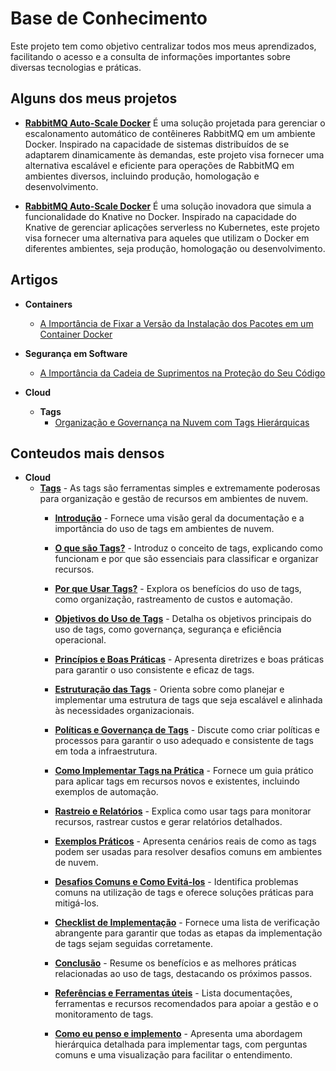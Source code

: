 # Base de Conhecimento

Este projeto tem como objetivo centralizar todos mos meus aprendizados, facilitando o acesso e a consulta de informações importantes sobre diversas tecnologias e práticas.

## Alguns dos meus projetos 

- [**RabbitMQ Auto-Scale Docker**](https://github.com/caiomarcatti12/rabbitmq-auto-scale-docker) 
É uma solução projetada para gerenciar o escalonamento automático de contêineres RabbitMQ em um ambiente Docker. Inspirado na capacidade de sistemas distribuídos de se adaptarem dinamicamente às demandas, este projeto visa fornecer uma alternativa escalável e eficiente para operações de RabbitMQ em ambientes diversos, incluindo produção, homologação e desenvolvimento.

- [**RabbitMQ Auto-Scale Docker**](https://github.com/caiomarcatti12/api-gateway-auto-scale-docker)
  É uma solução inovadora que simula a funcionalidade do Knative no Docker. Inspirado na capacidade do Knative de gerenciar aplicações serverless no Kubernetes, este projeto visa fornecer uma alternativa para aqueles que utilizam o Docker em diferentes ambientes, seja produção, homologação ou desenvolvimento.

## Artigos

- **Containers**
    - [A Importância de Fixar a Versão da Instalação dos Pacotes em um Container Docker](./container/fix-version/fix-version.md)

- **Segurança em Software**
    - [A Importância da Cadeia de Suprimentos na Proteção do Seu Código](./security/intro-supply-chain/intro-supply-chain.md)
    
- **Cloud**
  - **Tags**
      - [Organização e Governança na Nuvem com Tags Hierárquicas](./tags/articles/1-cloud-organization-and-governance-with-hierarchical-tags.md)


## Conteudos mais densos

- **Cloud**
  - [**Tags**](./tags/readme.md) - As tags são ferramentas simples e extremamente poderosas para organização e gestão de recursos em ambientes de nuvem.
    - [**Introdução**](./tags/readme.md) - Fornece uma visão geral da documentação e a importância do uso de tags em ambientes de nuvem.

    - [**O que são Tags?**](./tags/2-what-are-tags.md) - Introduz o conceito de tags, explicando como funcionam e por que são essenciais para classificar e organizar recursos.

    - [**Por que Usar Tags?**](./tags/3-why-use-tags.md) - Explora os benefícios do uso de tags, como organização, rastreamento de custos e automação.

    - [**Objetivos do Uso de Tags**](./tags/4-purposes-of-using-tags.md) - Detalha os objetivos principais do uso de tags, como governança, segurança e eficiência operacional.

    - [**Princípios e Boas Práticas**](./tags/5-principles-and-good-pratices.md) - Apresenta diretrizes e boas práticas para garantir o uso consistente e eficaz de tags.

    - [**Estruturação das Tags**](./tags/6-tag-structuring.md) - Orienta sobre como planejar e implementar uma estrutura de tags que seja escalável e alinhada às necessidades organizacionais.

    - [**Políticas e Governança de Tags**](./tags/7-tag-policies-and-governance.md) - Discute como criar políticas e processos para garantir o uso adequado e consistente de tags em toda a infraestrutura.

    - [**Como Implementar Tags na Prática**](./tags/8-how-to-implement-tags-in-pratice.md) - Fornece um guia prático para aplicar tags em recursos novos e existentes, incluindo exemplos de automação.

    - [**Rastreio e Relatórios**](./tags/9-tracking-and-reporting.md) - Explica como usar tags para monitorar recursos, rastrear custos e gerar relatórios detalhados.

    - [**Exemplos Práticos**](./tags/10-pratical-examples.md) - Apresenta cenários reais de como as tags podem ser usadas para resolver desafios comuns em ambientes de nuvem.

    - [**Desafios Comuns e Como Evitá-los**](./tags/11-common-challenges-and-how-to-avoid-them.md) - Identifica problemas comuns na utilização de tags e oferece soluções práticas para mitigá-los.

    - [**Checklist de Implementação**](./tags/12-implementation-check-list.md) - Fornece uma lista de verificação abrangente para garantir que todas as etapas da implementação de tags sejam seguidas corretamente.

    - [**Conclusão**](./tags/13-conclusion.md) - Resume os benefícios e as melhores práticas relacionadas ao uso de tags, destacando os próximos passos.

    - [**Referências e Ferramentas úteis**](./tags/14-references.md) - Lista documentações, ferramentas e recursos recomendados para apoiar a gestão e o monitoramento de tags.

    - [**Como eu penso e implemento**](./tags/15-extra.md) - Apresenta uma abordagem hierárquica detalhada para implementar tags, com perguntas comuns e uma visualização para facilitar o entendimento.

